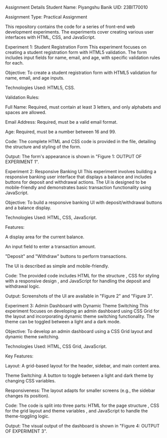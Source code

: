 
Assignment Details
Student Name: Piyangshu Banik
UID: 23BIT70010

Assignment Type: Practical Assignment

This repository contains the code for a series of front-end web development experiments. The experiments cover creating various user interfaces with HTML, CSS, and JavaScript.

Experiment 1: Student Registration Form
This experiment focuses on creating a student registration form with HTML5 validation. The form includes input fields for name, email, and age, with specific validation rules for each.


Objective: To create a student registration form with HTML5 validation for name, email, and age inputs.


Technologies Used: HTML5, CSS.

Validation Rules:


Full Name: Required, must contain at least 3 letters, and only alphabets and spaces are allowed.


Email Address: Required, must be a valid email format.


Age: Required, must be a number between 16 and 99.


Code: The complete HTML and CSS code is provided in the file, detailing the structure and styling of the form.





Output: The form's appearance is shown in "Figure 1: OUTPUT OF EXPERIMENT 1".

Experiment 2: Responsive Banking UI
This experiment involves building a responsive banking user interface that displays a balance and includes buttons for deposit and withdrawal actions. The UI is designed to be mobile-friendly and demonstrates basic transaction functionality using JavaScript.


Objective: To build a responsive banking UI with deposit/withdrawal buttons and a balance display.

Technologies Used: HTML, CSS, JavaScript.

Features:

A display area for the current balance.

An input field to enter a transaction amount.

"Deposit" and "Withdraw" buttons to perform transactions.

The UI is described as simple and mobile-friendly.


Code: The provided code includes HTML for the structure , CSS for styling with a responsive design , and JavaScript for handling the deposit and withdrawal logic.






Output: Screenshots of the UI are available in "Figure 2" and "Figure 3".


Experiment 3: Admin Dashboard with Dynamic Theme Switching
This experiment focuses on developing an admin dashboard using CSS Grid for the layout and incorporating dynamic theme switching functionality. The theme can be toggled between a light and a dark mode.


Objective: To develop an admin dashboard using a CSS Grid layout and dynamic theme switching.

Technologies Used: HTML, CSS Grid, JavaScript.

Key Features:


Layout: A grid-based layout for the header, sidebar, and main content area.


Theme Switching: A button to toggle between a light and dark theme by changing CSS variables.




Responsiveness: The layout adapts for smaller screens (e.g., the sidebar changes its position).






Code: The code is split into three parts: HTML for the page structure , CSS for the grid layout and theme variables , and JavaScript to handle the theme-toggling logic.






Output: The visual output of the dashboard is shown in "Figure 4: OUTPUT OF EXPERIMENT 3".
